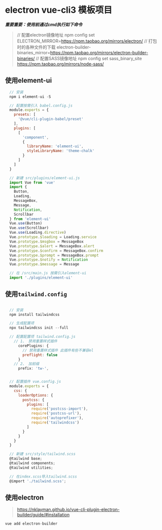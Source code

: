 # electron vue-cli3 模板项目

***重要重要：使用前通过cmd执行如下命令***

> // 配置electron镜像地址
> npm config set ELECTRON_MIRROR=https://npm.taobao.org/mirrors/electron/
> // 打包时的各种文件的下载
> electron-builder-binaries_mirror=https://npm.taobao.org/mirrors/electron-builder-binaries/
> // 配置SASS镜像地址
> npm config set sass_binary_site https://npm.taobao.org/mirrors/node-sass/

## 使用element-ui

```javascript
  // 安装
  npm i element-ui -S

  // 配置按需引入 babel.config.js
  module.exports = {
    presets: [
      '@vue/cli-plugin-babel/preset'
    ],
    plugins: [
      [
        'component',
        {
          libraryName: 'element-ui',
          styleLibraryName: 'theme-chalk'
        }
      ]
    ]
  }

  // 新建 src/plugins/element-ui.js
  import Vue from 'vue'
  import {
    Button,
    Loading,
    MessageBox,
    Message,
    Notification,
    Scrollbar
  } from 'element-ui'
  Vue.use(Button)
  Vue.use(Scrollbar)
  Vue.use(Loading.directive)
  Vue.prototype.$loading = Loading.service
  Vue.prototype.$msgbox = MessageBox
  Vue.prototype.$alert = MessageBox.alert
  Vue.prototype.$confirm = MessageBox.confirm
  Vue.prototype.$prompt = MessageBox.prompt
  Vue.prototype.$notify = Notification
  Vue.prototype.$message = Message

  // 在 /src/main.js 按需引入element-ui
  import './plugins/element-ui'
```

## 使用`tailwind.config`
```javascript

  // 安装
  npm install tailwindcss

  // 生成配置项
  npx tailwindcss init --full

  // 配置配置项 tailwind.config.js
    // 1、 禁用重置样式插件
      corePlugins: {
        // 禁用重置样式插件 此插件有些不兼容el
        preflight: false
      }
    // 2、 加前缀
      prefix: 'tw-',


  // 配置插件 vue.config.js
  module.exports = {
    css: {
      loaderOptions: {
        postcss: {
          plugins: [
            require('postcss-import'),
            require('postcss-url'),
            require('autoprefixer'),
            require('tailwindcss')
          ]
        }
      }
    }
  }

  // 新建 src/style/tailwind.scss
  @tailwind base;
  @tailwind components;
  @tailwind utilities;

  // 在index.scss导入tailwind.scss
  @import './tailwind.scss';
```

## 使用electron

> https://nklayman.github.io/vue-cli-plugin-electron-builder/guide/#installation

```javascript
vue add electron-builder
```

